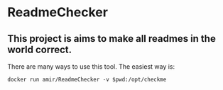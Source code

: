 # ReadmeChecker

## This project is aims to make all readmes in the world correct.

There are many ways to use this tool. The easiest way is:

```shell
docker run amir/ReadmeChecker -v $pwd:/opt/checkme 
```

